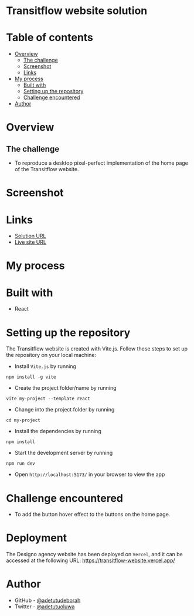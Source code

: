 # Transitflow website solution

# Table of contents

- [Overview](#overview)
  - [The challenge](#the-challenge)
  - [Screenshot](#screenshot)
  - [Links](#links)
- [My process](#my-process)
  - [Built with](#built-with)
  - [Setting up the repository](#setting-up-the-repository)
  - [Challenge encountered](#challenge-encountered)
- [Author](#author)

# Overview

## The challenge

- To reproduce a desktop pixel-perfect implementation of the home page of the Transitflow website.

# Screenshot


# Links

- [Solution URL](https://github.com/adetutudeborah/transitflow-website)
- [Live site URL](https://transitflow-website.vercel.app/)

# My process

# Built with

- React

# Setting up the repository

The Transitflow website is created with Vite.js. Follow these steps to set up the repository on your local machine:

- Install `Vite.js` by running
```
npm install -g vite
```
- Create the project folder/name by running
```
vite my-project --template react
```
- Change into the project folder by running
```
cd my-project
```
- Install the dependencies by running
```
npm install
```
- Start the development server by running
```
npm run dev
```
- Open `http://localhost:5173/` in your browser to view the app

# Challenge encountered

- To add the button hover effect to the buttons on the home page.

# Deployment
The Designo agency website has been deployed on `Vercel`, and it can be accessed at the following URL: https://transitflow-website.vercel.app/


# Author

- GitHub - [@adetutudeborah](https://github.com/adetutudeborah)
- Twitter - [@adetutuoluwa](https://twitter.com/adetutuoluwa2)



